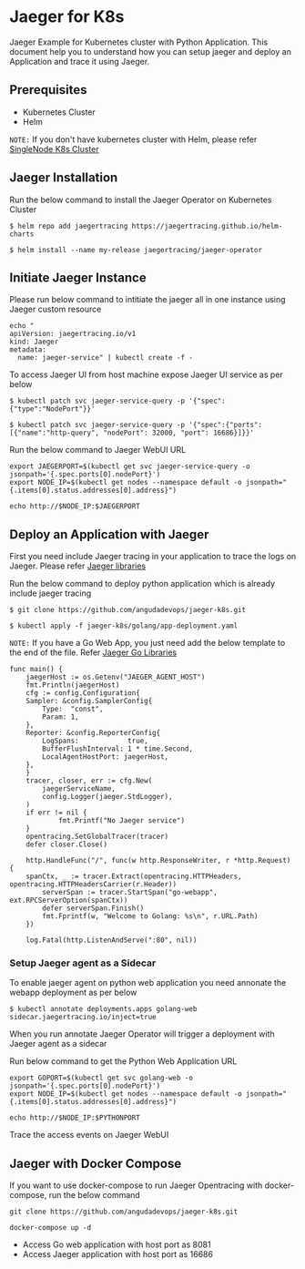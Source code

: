 # Jaeger for K8s

Jaeger Example for Kubernetes cluster with Python Application. This document help you to understand how you can setup jaeger and deploy an Application and trace it using Jaeger.

## Prerequisites 
- Kubernetes Cluster
- Helm

`NOTE:` If you don't have kubernetes cluster with Helm, please refer [SingleNode K8s Cluster](https://github.com/angudadevops/singlenode_kubernetes.git)

## Jaeger Installation

Run the below command to install the Jaeger Operator on Kubernetes Cluster
```
$ helm repo add jaegertracing https://jaegertracing.github.io/helm-charts

$ helm install --name my-release jaegertracing/jaeger-operator
```

## Initiate Jaeger Instance

Please run below command to intitiate the jaeger all in one instance using Jaeger custom resource

```
echo "
apiVersion: jaegertracing.io/v1
kind: Jaeger
metadata:
  name: jaeger-service" | kubectl create -f -
```

To access Jaeger UI from host machine expose Jaeger UI service as per below
```
$ kubectl patch svc jaeger-service-query -p '{"spec":{"type":"NodePort"}}'

$ kubectl patch svc jaeger-service-query -p '{"spec":{"ports":[{"name":"http-query", "nodePort": 32000, "port": 16686}]}}'
```

Run the below command to Jaeger WebUI URL

```
export JAEGERPORT=$(kubectl get svc jaeger-service-query -o jsonpath='{.spec.ports[0].nodePort}')
export NODE_IP=$(kubectl get nodes --namespace default -o jsonpath="{.items[0].status.addresses[0].address}")

echo http://$NODE_IP:$JAEGERPORT
```

## Deploy an Application with Jaeger 

First you need include Jaeger tracing in your application to trace the logs on Jaeger. Please refer [Jaeger libraries](https://github.com/jaegertracing/jaeger#instrumentation-libraries)

Run the below command to deploy python application which is already include jaeger tracing
```
$ git clone https://github.com/angudadevops/jaeger-k8s.git

$ kubectl apply -f jaeger-k8s/golang/app-deployment.yaml
```

`NOTE:` If you have a Go Web App, you just need add the below template to the end of the file. Refer [Jaeger Go Libraries](https://github.com/jaegertracing/jaeger-client-go)
```
func main() {
    jaegerHost := os.Getenv("JAEGER_AGENT_HOST")
    fmt.Println(jaegerHost)
    cfg := config.Configuration{
    Sampler: &config.SamplerConfig{
        Type:  "const",
        Param: 1,
    },
    Reporter: &config.ReporterConfig{
        LogSpans:            true,
        BufferFlushInterval: 1 * time.Second,
        LocalAgentHostPort: jaegerHost,
    },
    }
    tracer, closer, err := cfg.New(
        jaegerServiceName,
        config.Logger(jaeger.StdLogger),
    )
    if err != nil {
            fmt.Printf("No Jaeger service")
    }
    opentracing.SetGlobalTracer(tracer)
    defer closer.Close()

    http.HandleFunc("/", func(w http.ResponseWriter, r *http.Request) {
	spanCtx, _ := tracer.Extract(opentracing.HTTPHeaders, opentracing.HTTPHeadersCarrier(r.Header))
        serverSpan := tracer.StartSpan("go-webapp", ext.RPCServerOption(spanCtx))
        defer serverSpan.Finish()
        fmt.Fprintf(w, "Welcome to Golang: %s\n", r.URL.Path)
    })

    log.Fatal(http.ListenAndServe(":80", nil))

```


### Setup Jaeger agent as a Sidecar

To enable jaeger agent on python web application you need annonate the webapp deployment as per below 
```
$ kubectl annotate deployments.apps golang-web sidecar.jaegertracing.io/inject=true
```

When you run annotate Jaeger Operator will trigger a deployment with Jaeger agent as a sidecar

Run below command to get the Python Web Application URL
```
export GOPORT=$(kubectl get svc golang-web -o jsonpath='{.spec.ports[0].nodePort}')
export NODE_IP=$(kubectl get nodes --namespace default -o jsonpath="{.items[0].status.addresses[0].address}")

echo http://$NODE_IP:$PYTHONPORT
```

Trace the access events on Jaeger WebUI 

## Jaeger with Docker Compose

If you want to use docker-compose to run Jaeger Opentracing with docker-compose, run the below command
```
git clone https://github.com/angudadevops/jaeger-k8s.git

docker-compose up -d 
```

- Access Go web application with host port as 8081
- Access Jaeger application with host port as 16686
